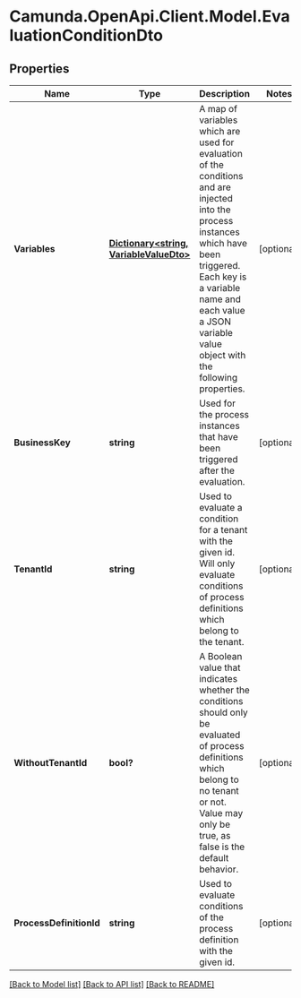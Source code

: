 # Camunda.OpenApi.Client.Model.EvaluationConditionDto
## Properties

Name | Type | Description | Notes
------------ | ------------- | ------------- | -------------
**Variables** | [**Dictionary&lt;string, VariableValueDto&gt;**](VariableValueDto.md) | A map of variables which are used for evaluation of the conditions and are injected into the process instances which have been triggered. Each key is a variable name and each value a JSON variable value object with the following properties. | [optional] 
**BusinessKey** | **string** | Used for the process instances that have been triggered after the evaluation. | [optional] 
**TenantId** | **string** | Used to evaluate a condition for a tenant with the given id. Will only evaluate conditions of process definitions which belong to the tenant. | [optional] 
**WithoutTenantId** | **bool?** | A Boolean value that indicates whether the conditions should only be evaluated of process definitions which belong to no tenant or not. Value may only be true, as false is the default behavior. | [optional] 
**ProcessDefinitionId** | **string** | Used to evaluate conditions of the process definition with the given id. | [optional] 

[[Back to Model list]](../README.md#documentation-for-models) [[Back to API list]](../README.md#documentation-for-api-endpoints) [[Back to README]](../README.md)

